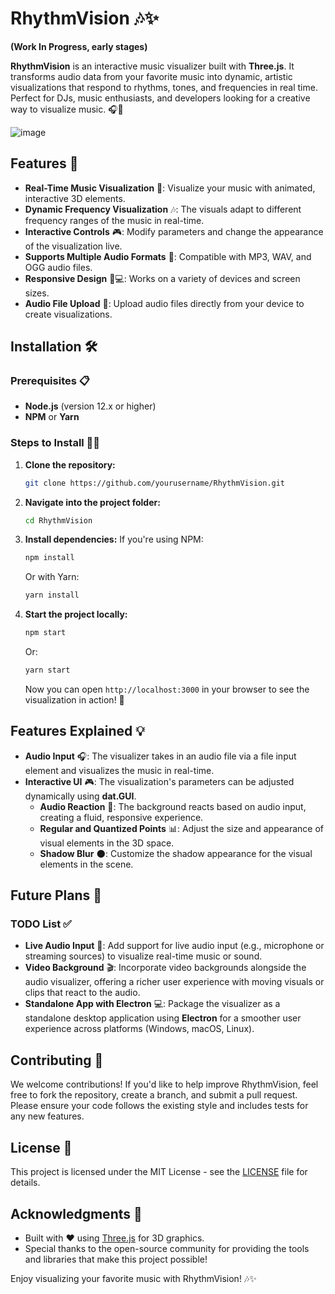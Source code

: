
# RhythmVision 🎶✨ 

**(Work In Progress, early stages)**

**RhythmVision** is an interactive music visualizer built with **Three.js**. It transforms audio data from your favorite music into dynamic, artistic visualizations that respond to rhythms, tones, and frequencies in real time. Perfect for DJs, music enthusiasts, and developers looking for a creative way to visualize music. 🎧🌈


![image](https://github.com/user-attachments/assets/10b7bfcf-e3ba-41e1-86c9-74120ddc8b14)


## Features 🚀

- **Real-Time Music Visualization** 🎥: Visualize your music with animated, interactive 3D elements.
- **Dynamic Frequency Visualization** 🎶: The visuals adapt to different frequency ranges of the music in real-time.
- **Interactive Controls** 🎮: Modify parameters and change the appearance of the visualization live.
- **Supports Multiple Audio Formats** 🎵: Compatible with MP3, WAV, and OGG audio files.
- **Responsive Design** 📱💻: Works on a variety of devices and screen sizes.
- **Audio File Upload** 📂: Upload audio files directly from your device to create visualizations.

## Installation 🛠️

### Prerequisites 📋

- **Node.js** (version 12.x or higher)
- **NPM** or **Yarn**

### Steps to Install 🚶‍♂️

1. **Clone the repository:**
   ```bash
   git clone https://github.com/yourusername/RhythmVision.git
   ```

2. **Navigate into the project folder:**
   ```bash
   cd RhythmVision
   ```

3. **Install dependencies:**
   If you're using NPM:
   ```bash
   npm install
   ```

   Or with Yarn:
   ```bash
   yarn install
   ```

4. **Start the project locally:**
   ```bash
   npm start
   ```

   Or:
   ```bash
   yarn start
   ```

   Now you can open `http://localhost:3000` in your browser to see the visualization in action! 🚀

## Features Explained 💡

- **Audio Input** 🎧: The visualizer takes in an audio file via a file input element and visualizes the music in real-time.
- **Interactive UI** 🎮: The visualization's parameters can be adjusted dynamically using **dat.GUI**.
  - **Audio Reaction** 🧠: The background reacts based on audio input, creating a fluid, responsive experience.
  - **Regular and Quantized Points** 📊: Adjust the size and appearance of visual elements in the 3D space.
  - **Shadow Blur** 🌑: Customize the shadow appearance for the visual elements in the scene.

## Future Plans 🚀

### TODO List ✅

- **Live Audio Input** 🎤: Add support for live audio input (e.g., microphone or streaming sources) to visualize real-time music or sound.
- **Video Background** 🎬: Incorporate video backgrounds alongside the audio visualizer, offering a richer user experience with moving visuals or clips that react to the audio.
- **Standalone App with Electron** 💻: Package the visualizer as a standalone desktop application using **Electron** for a smoother user experience across platforms (Windows, macOS, Linux).

## Contributing 🤝

We welcome contributions! If you'd like to help improve RhythmVision, feel free to fork the repository, create a branch, and submit a pull request. Please ensure your code follows the existing style and includes tests for any new features.

## License 📜

This project is licensed under the MIT License - see the [LICENSE](LICENSE) file for details.

## Acknowledgments 🙏

- Built with ❤️ using [Three.js](https://threejs.org/) for 3D graphics.
- Special thanks to the open-source community for providing the tools and libraries that make this project possible!

Enjoy visualizing your favorite music with RhythmVision! 🎶✨
